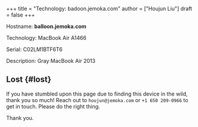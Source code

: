 +++
title = "Technology: badoon.jemoka.com"
author = ["Houjun Liu"]
draft = false
+++

Hostname: **balloon.jemoka.com**

Technology: MacBook Air A1466

Serial: C02LM1BTF6T6

Description: Gray MacBook Air 2013


## Lost {#lost}

If you have stumbled upon this page due to finding this device in the wild, thank you so much! Reach out to `houjun@jemoka.com` or `+1 650 209-0966` to get in touch. Please do the right thing.

Thank you.
